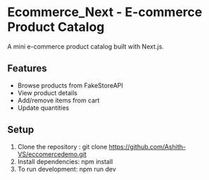 # Ecommerce_Next - E-commerce Product Catalog

A mini e-commerce product catalog built with Next.js.

## Features

- Browse products from FakeStoreAPI
- View product details
- Add/remove items from cart
- Update quantities

## Setup

1. Clone the repository  :
   git clone https://github.com/Ashith-VS/eccomercedemo.git
2. Install dependencies:
   npm install
3. To run development:
   npm run dev

